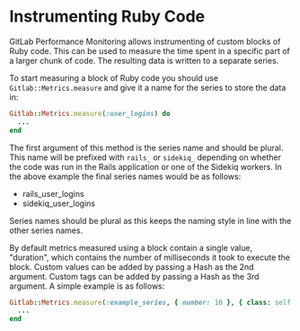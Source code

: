 # Instrumenting Ruby Code

GitLab Performance Monitoring allows instrumenting of custom blocks of Ruby
code. This can be used to measure the time spent in a specific part of a larger
chunk of code. The resulting data is written to a separate series.

To start measuring a block of Ruby code you should use
`Gitlab::Metrics.measure` and give it a name for the series to store the data
in:

```ruby
Gitlab::Metrics.measure(:user_logins) do
  ...
end
```

The first argument of this method is the series name and should be plural. This
name will be prefixed with `rails_` or `sidekiq_` depending on whether the code
was run in the Rails application or one of the Sidekiq workers. In the
above example the final series names would be as follows:

- rails_user_logins
- sidekiq_user_logins

Series names should be plural as this keeps the naming style in line with the
other series names.

By default metrics measured using a block contain a single value, "duration",
which contains the number of milliseconds it took to execute the block. Custom
values can be added by passing a Hash as the 2nd argument. Custom tags can be
added by passing a Hash as the 3rd argument. A simple example is as follows:

```ruby
Gitlab::Metrics.measure(:example_series, { number: 10 }, { class: self.class.to_s }) do
  ...
end
```
